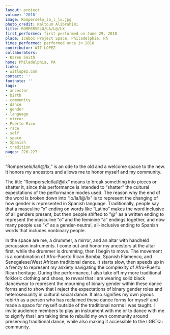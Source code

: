 ```yaml
---
layout: project
volume: '2018'
image: Romperselo_la_l_lx.jpg
photo_credit: Kaltoum Alibrahimi
title: ROMPERSELO/LA/L@/LX
first_performed: first performed on June 29, 2018
place: Icebox Project Space, Philadelphia, PA
times_performed: performed once in 2018
contributor: WIT LOPEZ
collaborators:
- Karen Smith
home: Philadelphia, PA
links:
- witlopez.com
contact: ''
footnote: ''
tags:
- ancestor
- birth
- community
- dance
- gender
- language
- mirror
- Puerto Rico
- race
- self
- space
- Spanish
- tradition
pages: 226-227
---
```


“Romperselo/la/l@/lx,” is an ode to the old and a welcome space to the new. It honors my ancestors and allows me to honor myself and my community.

The title “Romperselo/la/l@/lx” means to break something into pieces or shatter it, since this performance is intended to “shatter” the cultural expectations of the performance modes used. The reason why the end of the word is broken down into “lo/la/l@/lx” is to represent the changing of how gender is represented in Spanish language. Traditionally, people say that a masculine ”o” ending on words like “Latino” makes the word inclusive of all genders present, but then people shifted to “@” as a written ending to represent the masculine “o” and the feminine “a” endings together, and now many people use “x” as a gender-neutral, all-inclusive ending to Spanish words that includes nonbinary people.

In the space are me, a drummer, a mirror, and an altar with handheld percussion instruments. I come out and honor my ancestors at the altar first, while the drummer is drumming, then I begin to move. The movement is a combination of Afro-Puerto Rican Bomba, Spanish Flamenco, and Senegalese/West African traditional dance. It starts slow, then speeds up in a frenzy to represent my anxiety navigating the complexity of Afro-Puerto Rican heritage. During the performance, I also take off my more traditional folkloric clothing and shoes, to reveal that I am wearing solid black dancewear to represent the mourning of binary gender within these dance forms and to show that I reject the expectations of binary gender roles and heterosexuality in cultural social dance. It also signifies my own joyous rebirth as a person who has reclaimed these dance forms for myself and made a space for myself outside of the traditional norms I was taught. I invite audience members to play an instrument with me or to dance with me to signify that I am taking time to rebuild my own community around preserving traditional dance, while also making it accessible to the LGBTQ+ community.
